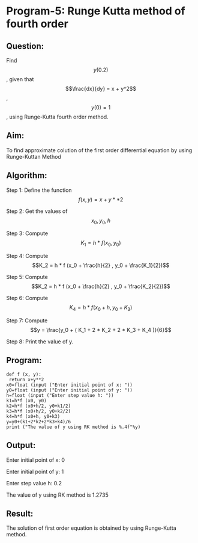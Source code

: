 # Program-5: Runge Kutta method of fourth order

## Question:

Find $$y(0.2)$$, given that $$\frac{dx}{dy} = x + y^2$$ , $$y(0) = 1$$ , using Runge-Kutta fourth order method.

## Aim:

To find approximate colution of the first order differential equation by using Runge-Kuttan Method

## Algorithm:

Step 1: Define the function $$f(x,y) = x + y ** 2$$

Step 2: Get the values of $$x_0, y_0, h$$

Step 3: Compute $$K_1 = h * f (x_0, y_0)$$

Step 4: Compute $$K_2 = h * f (x_0 + \frac{h}{2} , y_0 + \frac{K_1}{2})$$

Step 5: Compute $$K_2 = h * f (x_0 + \frac{h}{2} , y_0 + \frac{K_2}{2})$$

Step 6: Compute $$K_4 = h * f (x_0 + h , y_0 + K_3)$$

Step 7: Compute $$y = \frac{y_0 + ( K_1 + 2 * K_2 + 2 * K_3 + K_4 )}{6}$$

Step 8: Print the value of y.

## Program:
```
def f (x, y):
 return x+y**2
x0=float (input ("Enter initial point of x: "))
y0=float (input ("Enter initial point of y: "))
h=float (input ("Enter step value h: "))
k1=h*f (x0, y0)
k2=h*f (x0+h/2, y0+k1/2)
k3=h*f (x0+h/2, y0+k2/2)
k4=h*f (x0+h, y0+k3)
y=y0+(k1+2*k2+2*k3+k4)/6
print ("The value of y using RK method is %.4f"%y) 
```
## Output:

Enter initial point of x: 0

Enter initial point of y: 1

Enter step value h: 0.2

The value of y using RK method is 1.2735 

## Result:
The solution of first order equation is obtained by using Runge-Kutta method.
